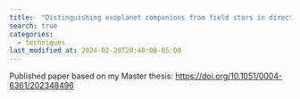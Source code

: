 ```yaml
---
title:  "Distinguishing exoplanet companions from field stars in direct imaging using Gaia astrometry"
search: true
categories: 
  - techniques
last_modified_at: 2024-02-20T20:40:00-05:00
---
```


Published paper based on my Master thesis: https://doi.org/10.1051/0004-6361/202348496
